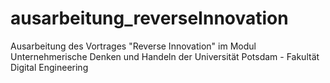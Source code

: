# ausarbeitung_reverseInnovation
Ausarbeitung des Vortrages "Reverse Innovation" im Modul Unternehmerische Denken und Handeln der Universität Potsdam - Fakultät Digital Engineering
